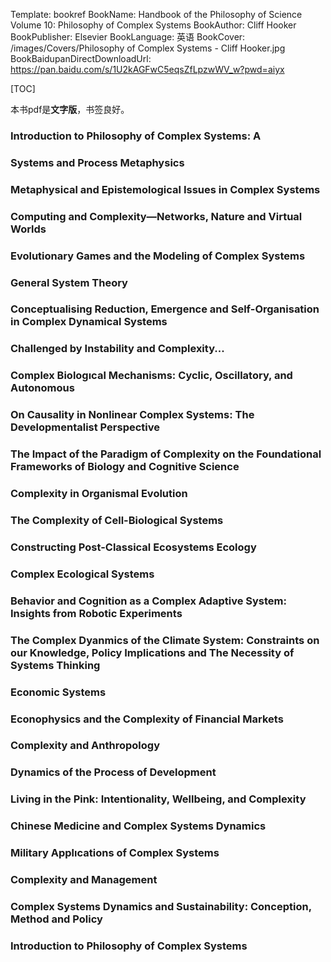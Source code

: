 Template: bookref
BookName: Handbook of the Philosophy of Science Volume 10: Philosophy of Complex Systems
BookAuthor: Cliff Hooker
BookPublisher: Elsevier
BookLanguage: 英语
BookCover: /images/Covers/Philosophy of Complex Systems - Cliff Hooker.jpg
BookBaidupanDirectDownloadUrl: https://pan.baidu.com/s/1U2kAGFwC5eqsZfLpzwWV_w?pwd=aiyx 


[TOC]

本书pdf是**文字版**，书签良好。

### Introduction to Philosophy of Complex Systems: A

### Systems and Process Metaphysics

### Metaphysical and Epistemological Issues in Complex Systems

### Computing and Complexity—Networks, Nature and Virtual Worlds

### Evolutionary Games and the Modeling of Complex Systems

### General System Theory

### Conceptualising Reduction, Emergence and Self-Organisation in Complex Dynamical Systems

### Challenged by Instability and Complexity...

### Complex Biologıcal Mechanisms: Cyclic, Oscillatory, and Autonomous

### On Causality in Nonlinear Complex Systems: The Developmentalist Perspective

### The Impact of the Paradigm of Complexity on the Foundational Frameworks of Biology and Cognitive Science

### Complexity in Organismal Evolution

### The Complexity of Cell-Biological Systems

### Constructing Post-Classical Ecosystems Ecology

### Complex Ecological Systems

### Behavior and Cognition as a Complex Adaptive System: Insights from Robotic Experiments

### The Complex Dyanmics of the Climate System: Constraints on our Knowledge, Policy Implications and The Necessity of Systems Thinking

### Economic Systems

### Econophysics and the Complexity of Financial Markets

### Complexity and Anthropology

### Dynamics of the Process of Development

### Living in the Pink: Intentionality, Wellbeing, and Complexity

### Chinese Medicine and Complex Systems Dynamics

### Military Applıcations of Complex Systems

### Complexity and Management

### Complex Systems Dynamics and Sustainability: Conception, Method and Policy

### Introduction to Philosophy of Complex Systems